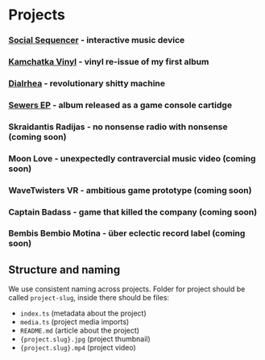 # Projects

### **[Social Sequencer](/src/projects/social-sequencer/README.md)** - interactive music device
### **[Kamchatka Vinyl](/src/projects/kamchatka-vinyl/README.md)** - vinyl re-issue of my first album
### **[Dialrhea](/src/projects/dialrhea/README.md)** - revolutionary shitty machine
### **[Sewers EP](/src/projects/sewers/README.md)** - album released as a game console cartidge
### **Skraidantis Radijas** - no nonsense radio with nonsense (coming soon)
### **Moon Love** - unexpectedly contravercial music video (coming soon)
### **WaveTwisters VR** - ambitious game prototype (coming soon)
### **Captain Badass** - game that killed the company (coming soon)
### **Bembis Bembio Motina** - über eclectic record label (coming soon)


## Structure and naming

We use consistent naming across projects. Folder for project should be called `project-slug`, inside there should be files:
- `index.ts` (metadata about the project)
- `media.ts` (project media imports)
- `README.md` (article about the project)
- `{project.slug}.jpg` (project thumbnail)
- `{project.slug}.mp4` (project video)